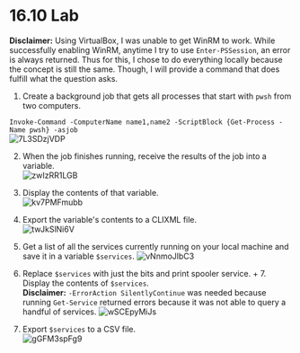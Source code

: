 # 16.10 Lab

**Disclaimer:** Using VirtualBox, I was unable to get WinRM to work. While successfully enabling WinRM, anytime I try to use `Enter-PSSession`, an error is always returned. Thus for this, I chose to do everything locally because the concept is still the same. Though, I will provide a command that does fulfill what the question asks.

1. Create a background job that gets all processes that start with `pwsh` from two computers.

`Invoke-Command -ComputerName name1,name2 -ScriptBlock {Get-Process -Name pwsh} -asjob`<br>
![7L3SDzjVDP](https://github.com/johnnyh209/PowerShell-Exercises/assets/33064730/0793b78e-9ada-46cb-9301-dfec3444a6b4)

2. When the job finishes running, receive the results of the job into a variable.<br>
![zwIzRR1LGB](https://github.com/johnnyh209/PowerShell-Exercises/assets/33064730/c43097fd-0664-4918-a37b-dee3fca2cfcd)

3.  Display the contents of that variable.<br>
![kv7PMFmubb](https://github.com/johnnyh209/PowerShell-Exercises/assets/33064730/2e8f4442-2633-4939-a3dd-0f4da6ed1afb)

4.  Export the variable's contents to a CLIXML file.<br>
![twJkSlNi6V](https://github.com/johnnyh209/PowerShell-Exercises/assets/33064730/04e5bf85-e4b9-4f4b-b6d7-fd3738b6f5b0)

5. Get a list of all the services currently running on your local machine and save it in a variable `$services`.
![vNnmoJlbC3](https://github.com/johnnyh209/PowerShell-Exercises/assets/33064730/6862b3e3-3b50-4185-97f3-b94abb21ba74)

6. Replace `$services` with just the bits and print spooler service. + 7. Display the contents of `$services`.<br>
**Disclaimer:** `-ErrorAction SilentlyContinue` was needed because running `Get-Service` returned errors because it was not able to query a handful of services.
![wSCEpyMiJs](https://github.com/johnnyh209/PowerShell-Exercises/assets/33064730/472ab280-4d5e-4607-8091-f6f533ff43cc)

8. Export `$services` to a CSV file.<br>
![gGFM3spFg9](https://github.com/johnnyh209/PowerShell-Exercises/assets/33064730/355453a0-4bae-4ea2-b6c9-e8c2cb8d6316)
